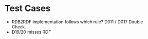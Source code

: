 # Test Cases

- RDB2RDF implementation follows which rule? D011 / D017 Double Check. 
- D19/20 misses RDF